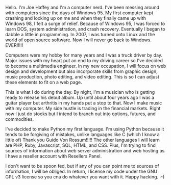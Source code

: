 Hello.  I'm Joe Haffey and I'm a computer nerd.  I've been messing around with computers since the days of Windows 95.  My first computer kept crashing and locking up on me and when they finally came up with Windows 98, I felt a surge of relief.  Because of Windows 95, I was forced to learn DOS, system administration, and crash recovery.  Eventually I began to dabble a little in programming.  In 2007, I was turned onto Linux and the world of open source software. Now I will never go back to Windows.  EVER!!!!! 

Computers were my hobby for many years and I was a truck driver by day.  Major issues with my heart put an end to my driving career so I've decided to become a multimedia engineer.  In my new occupation, I will focus on web design and development but also incorporate skills from graphic design, music production, photo editing, and video editing.  This is so I can adjust these elements to fit on a web page.  

This is what I do during the day.  By night, I'm a musician who is getting ready to release his debut album.  Up until about four years ago I was a guitar player but arthritis in my hands put a stop to that.  Now I make music with my computer.  My side hustle is trading in the financial markets.  Right now I just do stocks but I intend to branch out into options, futures, and commodities.  

I've decided to make Python my first language.  I'm using Python because it tends to be forgiving of mistakes, unlike languages like C (which I know a little of)  Thank you Guido Von Rossum!!!!!  The other languages I will learn are PHP, Ruby, Javascript, SQL, HTML, and CSS.  Plus, I'm trying to find sources of information about web server administration and web hosting as I have a reseller account with Resellers Panel.  

I don't want to be spoon fed, but if any of you can point me to sources of information, I will be obliged. In return, I license my code under the GNU GPL v3 license so you cna do whatever you want with it.  Happy hacking.  :-)
